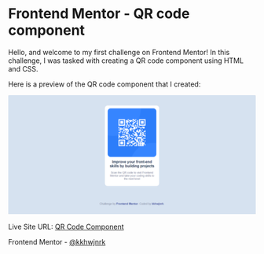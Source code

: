 # Frontend Mentor - QR code component

Hello, and welcome to my first challenge on Frontend Mentor! In this challenge, I was tasked with creating a QR code component using HTML and CSS.

Here is a preview of the QR code component that I created:

![Preview for the QR code component coding challenge](./design/preview.png)

Live Site URL: [QR Code Component](https://qr-code-component.kkhwjnrk.vercel.app/)

Frontend Mentor - [@kkhwjnrk](https://www.frontendmentor.io/profile/kkhwjnrk)
